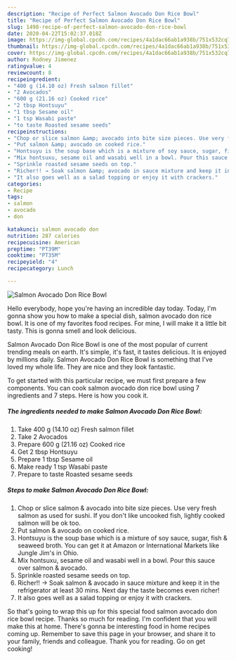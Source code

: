 ```yaml
---
description: "Recipe of Perfect Salmon Avocado Don Rice Bowl"
title: "Recipe of Perfect Salmon Avocado Don Rice Bowl"
slug: 1498-recipe-of-perfect-salmon-avocado-don-rice-bowl
date: 2020-04-22T15:02:37.018Z
image: https://img-global.cpcdn.com/recipes/4a1dac66ab1a938b/751x532cq70/salmon-avocado-don-rice-bowl-recipe-main-photo.jpg
thumbnail: https://img-global.cpcdn.com/recipes/4a1dac66ab1a938b/751x532cq70/salmon-avocado-don-rice-bowl-recipe-main-photo.jpg
cover: https://img-global.cpcdn.com/recipes/4a1dac66ab1a938b/751x532cq70/salmon-avocado-don-rice-bowl-recipe-main-photo.jpg
author: Rodney Jimenez
ratingvalue: 4
reviewcount: 8
recipeingredient:
- "400 g (14.10 oz) Fresh salmon fillet"
- "2 Avocados"
- "600 g (21.16 oz) Cooked rice"
- "2 tbsp Hontsuyu"
- "1 tbsp Sesame oil"
- "1 tsp Wasabi paste"
- "to taste Roasted sesame seeds"
recipeinstructions:
- "Chop or slice salmon &amp; avocado into bite size pieces. Use very fresh salmon as used for sushi. If you don&#39;t like uncooked fish, lightly cooked salmon will be ok too."
- "Put salmon &amp; avocado on cooked rice."
- "Hontsuyu is the soup base which is a mixture of soy sauce, sugar, fish &amp; seaweed broth. You can get it at Amazon or International Markets like Jungle Jim&#39;s in Ohio."
- "Mix hontsuxu, sesame oil and wasabi well in a bowl. Pour this sauce over salmon &amp; avocado."
- "Sprinkle roasted sesame seeds on top."
- "Richer!! → Soak salmon &amp; avocado in sauce mixture and keep it in the refrigerator at least 30 mins. Next day the taste becomes even richer!"
- "It also goes well as a salad topping or enjoy it with crackers."
categories:
- Recipe
tags:
- salmon
- avocado
- don

katakunci: salmon avocado don 
nutrition: 287 calories
recipecuisine: American
preptime: "PT39M"
cooktime: "PT35M"
recipeyield: "4"
recipecategory: Lunch

---
```



![Salmon Avocado Don Rice Bowl](https://img-global.cpcdn.com/recipes/4a1dac66ab1a938b/751x532cq70/salmon-avocado-don-rice-bowl-recipe-main-photo.jpg)

Hello everybody, hope you're having an incredible day today. Today, I'm gonna show you how to make a special dish, salmon avocado don rice bowl. It is one of my favorites food recipes. For mine, I will make it a little bit tasty. This is gonna smell and look delicious.

Salmon Avocado Don Rice Bowl is one of the most popular of current trending meals on earth. It's simple, it's fast, it tastes delicious. It is enjoyed by millions daily. Salmon Avocado Don Rice Bowl is something that I've loved my whole life. They are nice and they look fantastic.




To get started with this particular recipe, we must first prepare a few components. You can cook salmon avocado don rice bowl using 7 ingredients and 7 steps. Here is how you cook it.

<!--inarticleads1-->

##### The ingredients needed to make Salmon Avocado Don Rice Bowl:

1. Take 400 g (14.10 oz) Fresh salmon fillet
1. Take 2 Avocados
1. Prepare 600 g (21.16 oz) Cooked rice
1. Get 2 tbsp Hontsuyu
1. Prepare 1 tbsp Sesame oil
1. Make ready 1 tsp Wasabi paste
1. Prepare to taste Roasted sesame seeds




<!--inarticleads2-->

##### Steps to make Salmon Avocado Don Rice Bowl:

1. Chop or slice salmon &amp; avocado into bite size pieces. Use very fresh salmon as used for sushi. If you don&#39;t like uncooked fish, lightly cooked salmon will be ok too.
1. Put salmon &amp; avocado on cooked rice.
1. Hontsuyu is the soup base which is a mixture of soy sauce, sugar, fish &amp; seaweed broth. You can get it at Amazon or International Markets like Jungle Jim&#39;s in Ohio.
1. Mix hontsuxu, sesame oil and wasabi well in a bowl. Pour this sauce over salmon &amp; avocado.
1. Sprinkle roasted sesame seeds on top.
1. Richer!! → Soak salmon &amp; avocado in sauce mixture and keep it in the refrigerator at least 30 mins. Next day the taste becomes even richer!
1. It also goes well as a salad topping or enjoy it with crackers.




So that's going to wrap this up for this special food salmon avocado don rice bowl recipe. Thanks so much for reading. I'm confident that you will make this at home. There's gonna be interesting food in home recipes coming up. Remember to save this page in your browser, and share it to your family, friends and colleague. Thank you for reading. Go on get cooking!
